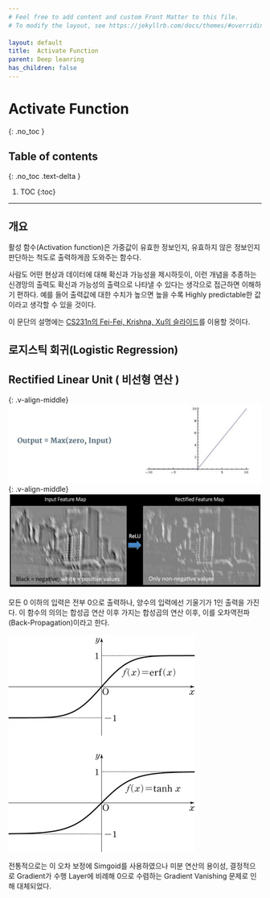 ```yaml
---
# Feel free to add content and custom Front Matter to this file.
# To modify the layout, see https://jekyllrb.com/docs/themes/#overriding-theme-defaults

layout: default
title:  Activate Function
parent: Deep leanring
has_children: false
---
```


# Activate Function
{: .no_toc }

## Table of contents
{: .no_toc .text-delta }

1. TOC
{:toc}

---

## 개요
 활성 함수(Activation function)은 가중값이 유효한 정보인지, 유효하지 않은 정보인지 판단하는 척도로 출력하게끔 도와주는 함수다. 

 사람도 어떤 현상과 데이터에 대해 확신과 가능성을 제시하듯이, 이런 개념을 추종하는 신경망의 출력도 확신과 가능성의 출력으로 나타낼 수 있다는 생각으로 접근하면 이해하기 편하다. 예를 들어 출력값에 대한 수치가 높으면 높을 수록 Highly predictable한 값이라고 생각할 수 있을 것이다.

 이 문단의 설명에는 [CS231n의 Fei-Fei, Krishna, Xu의 슬라이드](Resource/CS231n.pdf)를 이용할 것이다.

 ## 로지스틱 회귀(Logistic Regression)

 ## Rectified Linear Unit ( 비선형 연산 )

{: .v-align-middle}
<img src="Image/Fig3.jpg"/>
{: .v-align-middle}
<img src="Image/Fig4.png"/>

모든 0 이하의 입력은 전부 0으로 출력하나, 양수의 입력에선 기울기가 1인 출력을 가진다. 이 함수의 의의는 합성곱 연산 이후 가지는 합성곱의 연산 이후, 이를 오차역전파(Back-Propagation)이라고 한다.

<img src="Image/Fig5.jpg"/>

전통적으로는 이 오차 보정에 Simgoid를 사용하였으나 미분 연산의 용이성, 결정적으로 Gradient가 수행 Layer에 비례해 0으로 수렴하는 Gradient Vanishing 문제로 인해 대체되었다.

